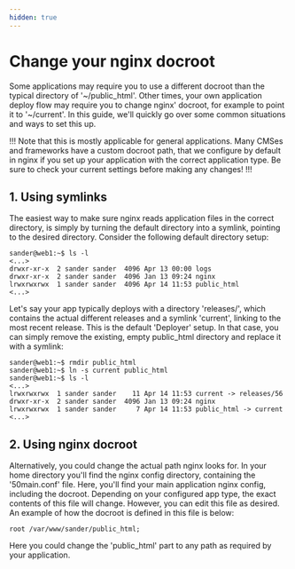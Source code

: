 ```yaml
---
hidden: true
---
```

# Change your nginx docroot

Some applications may require you to use a different docroot than the typical directory of '~/public_html'. Other times, your own application deploy flow may require you to change nginx' docroot, for example to point it to '~/current'. In this guide, we'll quickly go over some common situations and ways to set this up.

!!!
Note that this is mostly applicable for general applications. Many CMSes and frameworks have a custom docroot path, that we configure by default in nginx if you set up your application with the correct application type. Be sure to check your current settings before making any changes!
!!!

## 1. Using symlinks

The easiest way to make sure nginx reads application files in the correct directory, is simply by turning the default directory into a symlink, pointing to the desired directory. Consider the following default directory setup:

```
sander@web1:~$ ls -l
<...>
drwxr-xr-x  2 sander sander  4096 Apr 13 00:00 logs
drwxr-xr-x  2 sander sander  4096 Jan 13 09:24 nginx
lrwxrwxrwx  1 sander sander  4096 Apr 14 11:53 public_html
<...>
```

Let's say your app typically deploys with a directory 'releases/', which contains the actual different releases and a symlink 'current', linking to the most recent release. This is the default 'Deployer' setup. In that case, you can simply remove the existing, empty public_html directory and replace it with a symlink:

```
sander@web1:~$ rmdir public_html
sander@web1:~$ ln -s current public_html
sander@web1:~$ ls -l
<...>
lrwxrwxrwx  1 sander sander    11 Apr 14 11:53 current -> releases/56
drwxr-xr-x  2 sander sander  4096 Jan 13 09:24 nginx
lrwxrwxrwx  1 sander sander     7 Apr 14 11:53 public_html -> current
<...>
```


## 2. Using nginx docroot

Alternatively, you could change the actual path nginx looks for. In your home directory you'll find the nginx config directory, containing the '50main.conf' file. Here, you'll find your main application nginx config, including the docroot. Depending on your configured app type, the exact contents of this file will change. However, you can edit this file as desired. An example of how the docroot is defined in this file is below:

```
root /var/www/sander/public_html;
```

Here you could change the 'public_html' part to any path as required by your application.